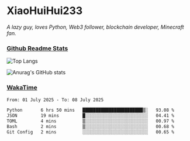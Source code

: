 # XiaoHuiHui233

*A lazy guy, loves Python, Web3 follower, blockchain developer, Minecraft fan.*

### [Github Readme Stats](https://github.com/anuraghazra/github-readme-stats)

![Top Langs](https://github-readme-stats.vercel.app/api/top-langs/?username=XiaoHuiHui233&layout=compact&theme=github_dark)

![Anurag's GitHub stats](https://github-readme-stats.vercel.app/api?username=XiaoHuiHui233&show_icons=true&theme=github_dark)

### [WakaTime](https://wakatime.com)

<!--START_SECTION:waka-->

```txt
From: 01 July 2025 - To: 08 July 2025

Python       6 hrs 50 mins   ███████████████████████▒░   93.08 %
JSON         19 mins         █░░░░░░░░░░░░░░░░░░░░░░░░   04.41 %
TOML         4 mins          ▒░░░░░░░░░░░░░░░░░░░░░░░░   00.97 %
Bash         2 mins          ▒░░░░░░░░░░░░░░░░░░░░░░░░   00.68 %
Git Config   2 mins          ░░░░░░░░░░░░░░░░░░░░░░░░░   00.65 %
```

<!--END_SECTION:waka-->
